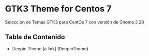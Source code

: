 # GTK3 Theme for Centos 7

Selección de Temas GTK3 para CentOs 7 con versión de Gnome 3.28

## Tabla de Contenido
- Deepin Theme [a link] (DeepinTheme)
